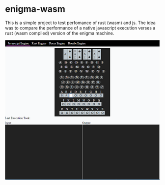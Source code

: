 # enigma-wasm
This is a simple project to test perfomance of rust (wasm) and js. The idea was to compare the performance of a native javascript execution verses a rust (wasm compiled) version of the enigma machine.

![](example.gif)
